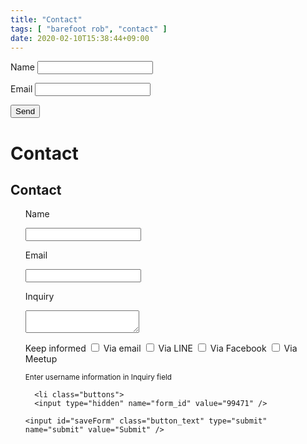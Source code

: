```yaml
---
title: "Contact"
tags: [ "barefoot rob", "contact" ]
date: 2020-02-10T15:38:44+09:00
---
```


<form name="contact" netlify>
  <p>
    <label>Name <input type="text" name="name" /></label>
  </p>
  <p>
    <label>Email <input type="email" name="email" /></label>
  </p>
  <p>
    <button type="submit">Send</button>
  </p>
</form>

<h1>Contact</h1>
<form name="contact" netlify>
      <div class="form_description">
  <h2>Contact</h2>
</div>						
  <ul>

<label class="description" for="element_1">Name </label>
<div>
  <input id="element_1" name="element_1" class="element text medium" type="text" maxlength="255" value=""/>
</div>

<label class="description" for="element_2">Email </label>
<div>
  <input id="element_2" name="element_2" class="element text medium" type="text" maxlength="255" value=""/>
</div>

<label class="description" for="element_3">Inquiry </label>
<div>
  <textarea id="element_3" name="element_3" class="element textarea medium"></textarea>
</div>

<label class="description" for="element_4">Keep informed </label>
<span>
  <input id="element_4_1" name="element_4_1" class="element checkbox" type="checkbox" value="1" />
<label class="choice" for="element_4_1">Via email</label>
<input id="element_4_2" name="element_4_2" class="element checkbox" type="checkbox" value="1" />
<label class="choice" for="element_4_2">Via LINE</label>
<input id="element_4_3" name="element_4_3" class="element checkbox" type="checkbox" value="1" />
<label class="choice" for="element_4_3">Via Facebook</label>
<input id="element_4_4" name="element_4_4" class="element checkbox" type="checkbox" value="1" />
<label class="choice" for="element_4_4">Via Meetup</label>

</span><p class="guidelines" id="guide_4"><small>Enter username information in Inquiry field</small></p>


      <li class="buttons">
      <input type="hidden" name="form_id" value="99471" />

    <input id="saveForm" class="button_text" type="submit" name="submit" value="Submit" />
</li>
  </ul>
</form>
